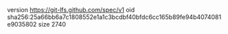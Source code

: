 version https://git-lfs.github.com/spec/v1
oid sha256:25a66bb6a7c1808552e1a1c3bcdbf40bfdc6cc165b89fe94b4074081e9035802
size 2740
